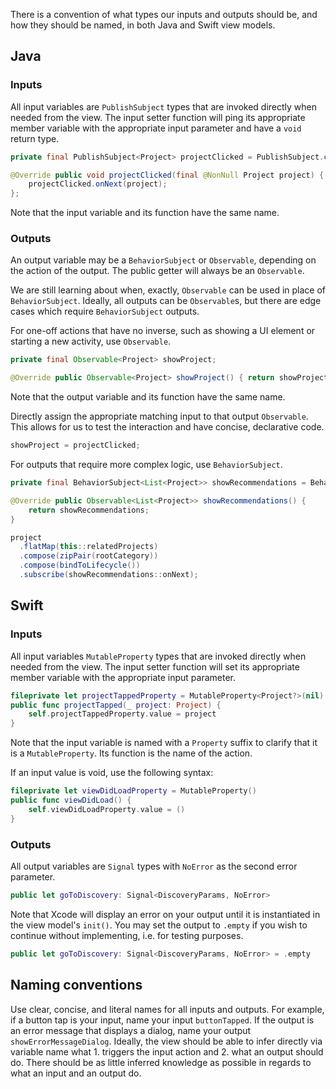 
There is a convention of what types our inputs and outputs should be, and how they should be named, in both Java and Swift view models.

## Java
### Inputs
All input variables are `PublishSubject` types that are invoked directly when needed from the view. The input setter function will ping its appropriate member variable with the appropriate input parameter and have a `void` return type.

```java
private final PublishSubject<Project> projectClicked = PublishSubject.create();

@Override public void projectClicked(final @NonNull Project project) {  
    projectClicked.onNext(project);
};
```
Note that the input variable and its function have the same name.

### Outputs
An output variable may be a `BehaviorSubject` or `Observable`, depending on the action of the output. The public getter will always be an `Observable`.

We are still learning about when, exactly, `Observable` can be used in place of `BehaviorSubject`. Ideally, all outputs can be `Observable`s, but there are edge cases which require `BehaviorSubject` outputs.

For one-off actions that have no inverse, such as showing a UI element or starting a new activity, use `Observable`.
```java
private final Observable<Project> showProject;

@Override public Observable<Project> showProject() { return showProject; }
```

Note that the output variable and its function have the same name.

Directly assign the appropriate matching input to that output `Observable`. This allows for us to test the interaction and have concise, declarative code. 
```java 
showProject = projectClicked;
```

For outputs that require more complex logic, use `BehaviorSubject`.
```java
private final BehaviorSubject<List<Project>> showRecommendations = BehaviorSubject.create();

@Override public Observable<List<Project>> showRecommendations() {
    return showRecommendations;
}
```

```java
project
  .flatMap(this::relatedProjects)
  .compose(zipPair(rootCategory))
  .compose(bindToLifecycle())
  .subscribe(showRecommendations::onNext);
```


## Swift
### Inputs
All input variables `MutableProperty` types that are invoked directly when needed from the view. The input setter function will set its appropriate member variable with the appropriate input parameter.

```swift
fileprivate let projectTappedProperty = MutableProperty<Project?>(nil)
public func projectTapped(_ project: Project) {
    self.projectTappedProperty.value = project
}
```
Note that the input variable is named with a `Property` suffix to clarify that it is a `MutableProperty`. Its function is the name of the action.

If an input value is void, use the following syntax:

```swift
fileprivate let viewDidLoadProperty = MutableProperty()
public func viewDidLoad() {
    self.viewDidLoadProperty.value = ()
}
```

### Outputs
All output variables are `Signal` types with `NoError` as the second error parameter.

```swift
public let goToDiscovery: Signal<DiscoveryParams, NoError>
```

Note that Xcode will display an error on your output until it is instantiated in the view model's `init()`. You may set the output to `.empty` if you wish to continue without implementing, i.e. for testing purposes.

```swift
public let goToDiscovery: Signal<DiscoveryParams, NoError> = .empty
```

## Naming conventions
Use clear, concise, and literal names for all inputs and outputs. For example, if a button tap is your input, name your input `buttonTapped`. If the output is an error message that displays a dialog, name your output `showErrorMessageDialog`. Ideally, the view should be able to infer directly via variable name what 1. triggers the input action and 2. what an output should do. There should be as little inferred knowledge as possible in regards to what an input and an output do.
